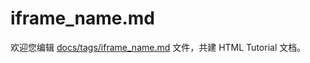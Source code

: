 iframe_name.md
===

欢迎您编辑 <a target="__blank" href="https://github.com/jaywcjlove/html-tutorial/blob/main/docs/tags/iframe_name.md">docs/tags/iframe_name.md</a> 文件，共建 HTML Tutorial 文档。